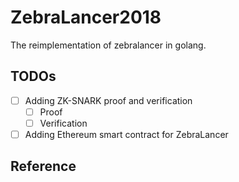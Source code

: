 # ZebraLancer2018

The reimplementation of zebralancer in golang.


## TODOs

- [ ] Adding ZK-SNARK proof and verification
  - [ ] Proof
  - [ ] Verification
- [ ] Adding Ethereum smart contract for ZebraLancer

## Reference

